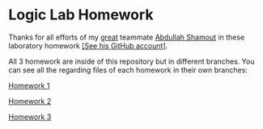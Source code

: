 # Logic Lab Homework

Thanks for all efforts of my <ins>great</ins> teammate [Abdullah Shamout](https://github.com/AbdullahSh20) in these laboratory homework [[See his GitHub account]](https://github.com/AbdullahSh20).

All 3 homework are inside of this repository but in different branches. You can see all the regarding files of each homework in their own branches:

[Homework 1](https://github.com/mymermer/logic_lab_homeworks/tree/homework_1)

[Homework 2](https://github.com/mymermer/logic_lab_homeworks/tree/homework_2)

[Homework 3](https://github.com/mymermer/logic_lab_homeworks/tree/homework_3)

